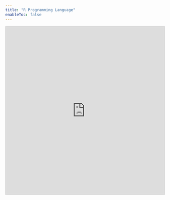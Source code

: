 ```yaml
---
title: "R Programming Language"
enableToc: false
---
```

<iframe class="airtable-embed" src="https://airtable.com/embed/shrs28wSfg2JSvLWr?backgroundColor=blue&viewControls=on" frameborder="0" onmousewheel="" width="100%" height="533" style="background: transparent; border: 1px solid #ccc;"></iframe>